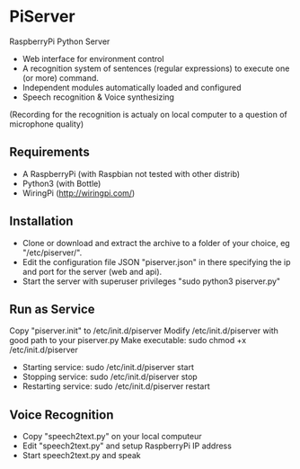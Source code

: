 PiServer
========

RaspberryPi Python Server
- Web interface for environment control
- A recognition system of sentences (regular expressions) to execute one (or more) command.
- Independent modules automatically loaded and configured
- Speech recognition & Voice synthesizing

(Recording for the recognition is actualy on local computer to a question of microphone quality)

Requirements
------------

* A RaspberryPi (with Raspbian not tested with other distrib)
* Python3 (with Bottle)
* WiringPi (http://wiringpi.com/)

Installation
------------

* Clone or download and extract the archive to a folder of your choice, eg "/etc/piserver/".
* Edit the configuration file JSON "piserver.json" in there specifying the ip and port for the server (web and api).
* Start the server with superuser privileges "sudo python3 piserver.py"

Run as Service
--------------

Copy "piserver.init" to /etc/init.d/piserver
Modify /etc/init.d/piserver with good path to your piserver.py
Make executable: sudo chmod +x /etc/init.d/piserver

* Starting service: sudo /etc/init.d/piserver start
* Stopping service: sudo /etc/init.d/piserver stop
* Restarting service: sudo /etc/init.d/piserver restart

Voice Recognition
-----------------

* Copy "speech2text.py" on your local computeur
* Edit "speech2text.py" and setup RaspberryPi IP address
* Start speech2text.py and speak

